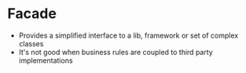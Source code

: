 # Facade

- Provides a simplified interface to a lib, framework or set of complex classes
- It's not good when business rules are coupled to third party implementations